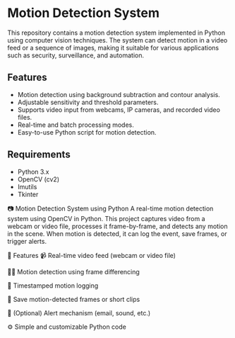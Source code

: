 # Motion Detection System

This repository contains a motion detection system implemented in Python using computer vision techniques. The system can detect motion in a video feed or a sequence of images, making it suitable for various applications such as security, surveillance, and automation.

## Features

- Motion detection using background subtraction and contour analysis.
- Adjustable sensitivity and threshold parameters.
- Supports video input from webcams, IP cameras, and recorded video files.
- Real-time and batch processing modes.
- Easy-to-use Python script for motion detection.

## Requirements

- Python 3.x
- OpenCV (cv2)
- Imutils
- Tkinter

📷 Motion Detection System using Python
A real-time motion detection system using OpenCV in Python. This project captures video from a webcam or video file, processes it frame-by-frame, and detects any motion in the scene. When motion is detected, it can log the event, save frames, or trigger alerts.

🔧 Features
📹 Real-time video feed (webcam or video file)

🕵️‍♂️ Motion detection using frame differencing

📝 Timestamped motion logging

💾 Save motion-detected frames or short clips

🔔 (Optional) Alert mechanism (email, sound, etc.)

⚙️ Simple and customizable Python code


